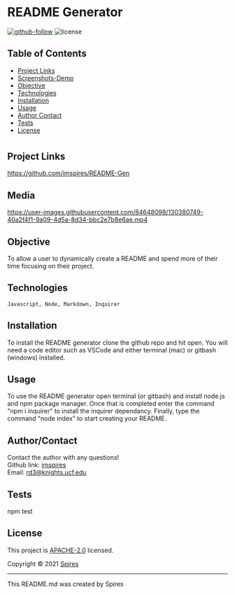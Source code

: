 
  # README Generator

  [![github-follow](https://img.shields.io/github/followers/imspires?label=Follow&logoColor=purple&style=social)](https://github.com/imspires)
 ![license](https://img.shields.io/badge/license-Apache%202.0-blue)

  ## Table of Contents
  * [ Project Links ](#Project-Links)
  * [ Screenshots-Demo ](#Media)
  * [ Objective ](#Objective)
  * [ Technologies ](#Technologies)
  * [ Installation ](#Installation)
  * [ Usage ](#Usage)
  * [ Author Contact ](#AuthorContact)
  * [ Tests ](#Tests)
  * [ License ](#License)
  #

  ## Project Links
  https://github.com/imspires/README-Gen<br>

  ## Media
  
  https://user-images.githubusercontent.com/84648098/130380749-40a2f4f1-9a09-4d5a-8d34-bbc2e7b8e6ae.mp4



  ## Objective
  To allow a user to dynamically create a README and spend more of their time focusing on their project.

  ## Technologies
  ```
  Javascript, Node, Markdown, Inquirer
  ```

  ## Installation
  To install the README generator clone the github repo and hit open. You will need a code editor such as VSCode and either terminal (mac) or gitbash (windows) installed.

  ## Usage
  To use the README generator open terminal (or gitbash) and install node.js and npm package manager. Once that is completed enter the command "npm i inquirer" to install the inquirer dependancy. Finally, type the command "node index" to start creating your README.

  ## Author/Contact
  Contact the author with any questions!<br>
  Github link: [imspires](https://github.com/imspires)<br>
  Email: rd3@knights.ucf.edu

  ## Tests
  npm test

  ## License
  This project is [APACHE-2.0](https://choosealicense.com/licenses/apache-2.0/) licensed.<br />

  Copyright © 2021 [Spires](https://github.com/imspires)

  <hr>
  
  This README.md was created by Spires
  </i></p>
